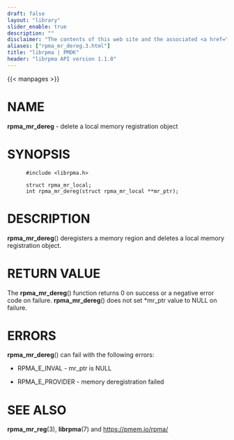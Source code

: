```yaml
---
draft: false
layout: "library"
slider_enable: true
description: ""
disclaimer: "The contents of this web site and the associated <a href=\"https://github.com/pmem\">GitHub repositories</a> are BSD-licensed open source."
aliases: ["rpma_mr_dereg.3.html"]
title: "librpma | PMDK"
header: "librpma API version 1.1.0"
---
```

{{< manpages >}}

[comment]: <> (SPDX-License-Identifier: BSD-3-Clause)
[comment]: <> (Copyright 2020-2023, Intel Corporation)

# NAME

**rpma_mr_dereg** - delete a local memory registration object

# SYNOPSIS

          #include <librpma.h>

          struct rpma_mr_local;
          int rpma_mr_dereg(struct rpma_mr_local **mr_ptr);

# DESCRIPTION

**rpma_mr_dereg**() deregisters a memory region and deletes a local
memory registration object.

# RETURN VALUE

The **rpma_mr_dereg**() function returns 0 on success or a negative
error code on failure. **rpma_mr_dereg**() does not set \*mr_ptr value
to NULL on failure.

# ERRORS

**rpma_mr_dereg**() can fail with the following errors:

-   RPMA_E\_INVAL - mr_ptr is NULL

-   RPMA_E\_PROVIDER - memory deregistration failed

# SEE ALSO

**rpma_mr_reg**(3), **librpma**(7) and https://pmem.io/rpma/
